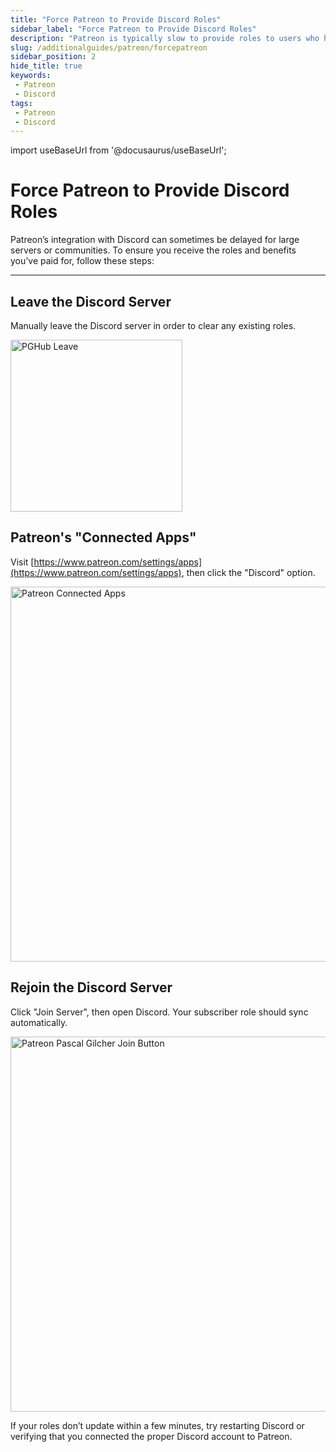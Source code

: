 ```yaml
---
title: "Force Patreon to Provide Discord Roles"
sidebar_label: "Force Patreon to Provide Discord Roles"
description: "Patreon is typically slow to provide roles to users who have connected their Discord accounts. This guide shows you how to force Discord roles."
slug: /additionalguides/patreon/forcepatreon
sidebar_position: 2
hide_title: true
keywords: 
 - Patreon
 - Discord
tags:
 - Patreon
 - Discord
---
```


<!----------------------- IMPORTS ---------------------------->

import useBaseUrl from '@docusaurus/useBaseUrl';

<!----------------------------------------------------------->

# Force Patreon to Provide Discord Roles
Patreon’s integration with Discord can sometimes be delayed for large servers or communities. To ensure you receive the roles and benefits you’ve paid for, follow these steps:

---

## Leave the Discord Server
Manually leave the Discord server in order to clear any existing roles.

<img
  src="https://assets.martysmods.com/additionalguides/patreon/PatreonRolesLeavePGHub.webp"
  alt="PGHub Leave"
  width="275"
/>

## Patreon's "Connected Apps"
Visit [https://www.patreon.com/settings/apps](https://www.patreon.com/settings/apps), then click the "Discord" option.

<img
  src="https://assets.martysmods.com/additionalguides/patreon/ConnectPatreonDiscordConnectedApp.webp"
  alt="Patreon Connected Apps"
  width="600"
/>

## Rejoin the Discord Server
Click "Join Server", then open Discord. Your subscriber role should sync automatically.

<img
  src="https://assets.martysmods.com/additionalguides/patreon/PatreonRolesJoinPGHub.webp"
  alt="Patreon Pascal Gilcher Join Button"
  width="600"
/>

If your roles don’t update within a few minutes, try restarting Discord or verifying that you connected the proper Discord account to Patreon.